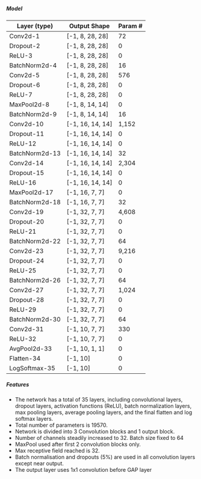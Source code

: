 
##### Model
|     Layer (type)    |  Output Shape  | Param # |
| ------------------- | -------------- | ------- |
|    Conv2d-1         | [-1, 8, 28, 28] |    72   |
|   Dropout-2         | [-1, 8, 28, 28] |    0    |
|    ReLU-3           | [-1, 8, 28, 28] |    0    |
| BatchNorm2d-4       | [-1, 8, 28, 28] |    16   |
|    Conv2d-5         | [-1, 8, 28, 28] |   576   |
|   Dropout-6         | [-1, 8, 28, 28] |    0    |
|    ReLU-7           | [-1, 8, 28, 28] |    0    |
|   MaxPool2d-8       | [-1, 8, 14, 14] |    0    |
| BatchNorm2d-9       | [-1, 8, 14, 14] |    16   |
|   Conv2d-10         | [-1, 16, 14, 14] |  1,152  |
|  Dropout-11         | [-1, 16, 14, 14] |    0    |
|    ReLU-12          | [-1, 16, 14, 14] |    0    |
| BatchNorm2d-13      | [-1, 16, 14, 14] |    32   |
|   Conv2d-14         | [-1, 16, 14, 14] |  2,304  |
|  Dropout-15         | [-1, 16, 14, 14] |    0    |
|    ReLU-16          | [-1, 16, 14, 14] |    0    |
|  MaxPool2d-17       | [-1, 16, 7, 7]   |    0    |
| BatchNorm2d-18      | [-1, 16, 7, 7]   |    32   |
|   Conv2d-19         | [-1, 32, 7, 7]   |  4,608  |
|  Dropout-20         | [-1, 32, 7, 7]   |    0    |
|    ReLU-21          | [-1, 32, 7, 7]   |    0    |
| BatchNorm2d-22      | [-1, 32, 7, 7]   |    64   |
|   Conv2d-23         | [-1, 32, 7, 7]   |  9,216  |
|  Dropout-24         | [-1, 32, 7, 7]   |    0    |
|    ReLU-25          | [-1, 32, 7, 7]   |    0    |
| BatchNorm2d-26      | [-1, 32, 7, 7]   |    64   |
|   Conv2d-27         | [-1, 32, 7, 7]   |   1,024 |
|  Dropout-28         | [-1, 32, 7, 7]   |    0    |
|    ReLU-29          | [-1, 32, 7, 7]   |    0    |
| BatchNorm2d-30      | [-1, 32, 7, 7]   |    64   |
|   Conv2d-31         | [-1, 10, 7, 7]   |   330  |
|    ReLU-32          | [-1, 10, 7, 7]   |    0   |
|  AvgPool2d-33       | [-1, 10, 1, 1]   |    0   |
|    Flatten-34       |      [-1, 10]     |    0   |
| LogSoftmax-35       |      [-1, 10]     |    0   |

##### Features
- The network has a total of 35 layers, including convolutional layers, dropout layers, activation functions (ReLU), batch normalization layers, max pooling layers, average pooling layers, and the final flatten and log softmax layers.
- Total number of parameters is 19570.
- Network is divided into 3 Convolution blocks and 1 output block.
- Number of channels steadily increased to 32. Batch size fixed to 64
- MaxPool used after first 2 convolution blocks only.
- Max receptive field reached is 32.
- Batch normalisation and dropouts (5%) are used in all convolution layers except near output.
- The output layer uses 1x1 convolution before GAP layer
